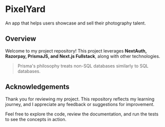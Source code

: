 
# **PixelYard**

An app that helps users showcase and sell their photography talent.

## **Overview**

Welcome to my project repository! This project leverages **NextAuth, Razorpay, PrismaJS, and Next.js Fullstack**, along with other technologies.

> Prisma's philosophy treats non-SQL databases similarly to SQL databases.

## **Acknowledgements**

Thank you for reviewing my project. This repository reflects my learning journey, and I appreciate any feedback or suggestions for improvement.

Feel free to explore the code, review the documentation, and run the tests to see the concepts in action.
